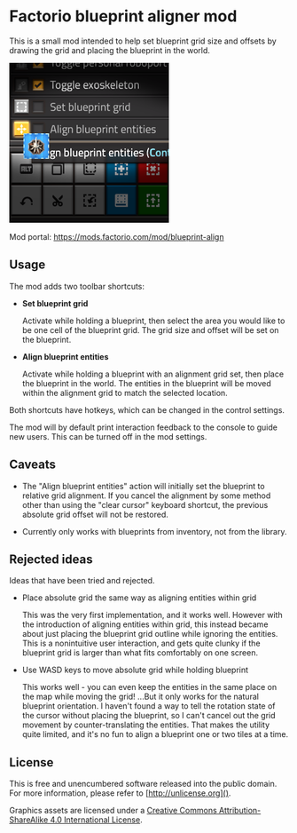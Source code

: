 Factorio blueprint aligner mod
===

This is a small mod intended to help set blueprint grid size and offsets
by drawing the grid and placing the blueprint in the world.

![Mod thumbnail](./src/thumbnail.png)

Mod portal: https://mods.factorio.com/mod/blueprint-align


Usage
---

The mod adds two toolbar shortcuts:

- **Set blueprint grid**

  Activate while holding a blueprint,
  then select the area you would like to be one cell of the blueprint grid.
  The grid size and offset will be set on the blueprint.

- **Align blueprint entities**

  Activate while holding a blueprint with an alignment grid set,
  then place the blueprint in the world.
  The entities in the blueprint will be moved within the alignment grid
  to match the selected location.

Both shortcuts have hotkeys, which can be changed in the control settings.

The mod will by default print interaction feedback to the console to guide new users.
This can be turned off in the mod settings.


Caveats
---

- The "Align blueprint entities" action will initially set the blueprint to relative grid alignment.
  If you cancel the alignment by some method other than using the "clear cursor" keyboard shortcut,
  the previous absolute grid offset will not be restored.

- Currently only works with blueprints from inventory, not from the library.


Rejected ideas
---

Ideas that have been tried and rejected.

- Place absolute grid the same way as aligning entities within grid

  This was the very first implementation, and it works well.
  However with the introduction of aligning entities within grid,
  this instead became about just placing the blueprint grid outline while ignoring the entities.
  This is a nonintuitive user interaction, and gets quite clunky
  if the blueprint grid is larger than what fits comfortably on one screen.

- Use WASD keys to move absolute grid while holding blueprint

  This works well - you can even keep the entities in the same place on the map while moving the grid!
  ...But it only works for the natural blueprint orientation.
  I haven't found a way to tell the rotation state of the cursor without placing the blueprint,
  so I can't cancel out the grid movement by counter-translating the entities.
  That makes the utility quite limited, and it's no fun to align a blueprint one or two tiles at a time.


License
---

This is free and unencumbered software released into the public domain.
For more information, please refer to [http://unlicense.org]().

Graphics assets are licensed under a
[Creative Commons Attribution-ShareAlike 4.0 International License](http://creativecommons.org/licenses/by-sa/4.0/).
